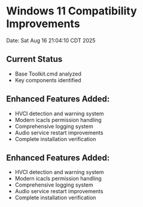 # Windows 11 Compatibility Improvements
Date: Sat Aug 16 21:04:10 CDT 2025

## Current Status
- Base Toolkit.cmd analyzed
- Key components identified
## Enhanced Features Added:
- HVCI detection and warning system
- Modern icacls permission handling
- Comprehensive logging system
- Audio service restart improvements
- Complete installation verification
## Enhanced Features Added:
- HVCI detection and warning system
- Modern icacls permission handling
- Comprehensive logging system
- Audio service restart improvements
- Complete installation verification
